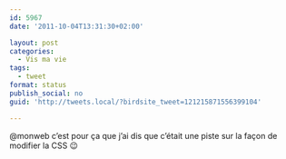 ```yaml
---
id: 5967
date: '2011-10-04T13:31:30+02:00'

layout: post
categories:
  - Vis ma vie
tags:
  - tweet
format: status
publish_social: no
guid: 'http://tweets.local/?birdsite_tweet=121215871556399104'

---
```


@monweb c’est pour ça que j’ai dis que c’était une piste sur la façon de modifier la CSS 😉